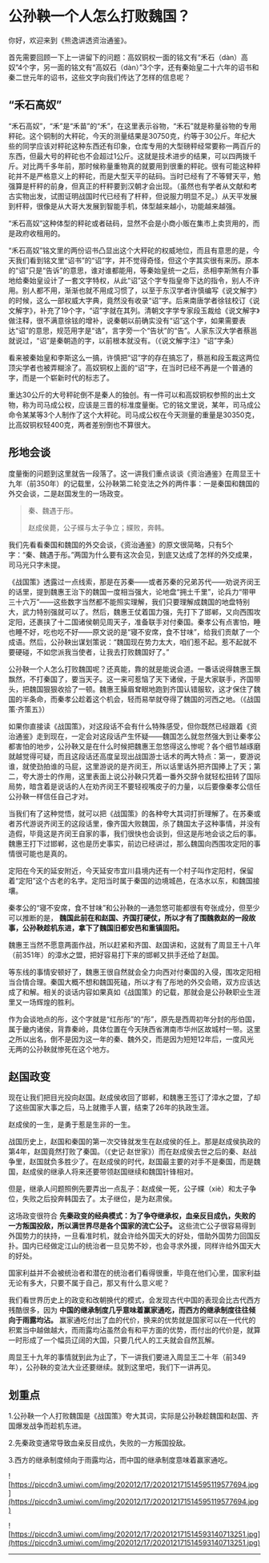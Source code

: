 # 公孙鞅一个人怎么打败魏国？

你好，欢迎来到《熊逸讲透资治通鉴》。

首先需要回顾一下上一讲留下的问题：高奴铜权一面的铭文有“禾石（dàn）高奴”4个字，另一面的铭文有“高奴石（dàn）”3个字，还有秦始皇二十六年的诏书和秦二世元年的诏书，这些文字向我们传达了怎样的信息呢？

## “禾石高奴”

“禾石高奴”，“禾”是“禾苗”的“禾”，在这里表示谷物，“禾石”就是称量谷物的专用秤砣。这个铜制的大秤砣，今天的测量结果是30750克，约等于30公斤。年纪大些的同学应该对秤砣这种东西还有印象，仓库专用的大型磅秤经常要称一两百斤的东西，但最大号的秤砣也不会超过1公斤。这就是技术进步的结果，可以四两拨千斤。对比两千多年前，那时候称量重物真的就要用到很重的秤砣。很有可能这种秤砣并不是严格意义上的秤砣，而是大型天平的砝码。当时已经有了不等臂天平，勉强算是杆秤的前身，但真正的杆秤要到汉朝才会出现。（虽然也有学者从文献和考古实物出发，试图证明战国时代已经有了杆秤，但说服力明显不足。）从天平发展到杆秤，很像是从大哥大发展到智能手机，体型越来越小，功能越来越强。

“禾石高奴”这种体型的秤砣或者砝码，显然不会是小商小贩在集市上卖货用的，而是政府收租用的。

“禾石高奴”铭文里的两份诏书凸显出这个大秤砣的权威地位，而且有意思的是，今天我们看到铭文里“诏书”的“诏”字，并不觉得奇怪，但这个字其实很有来历。原本的“诏”只是“告诉”的意思，谁对谁都能用，等秦始皇统一之后，丞相李斯煞有介事地给秦始皇设计了一套文字特权，从此“诏”这个字专指皇帝下达的指令，别人不许用。别人都不用，渐渐也就不用成习惯了，以至于东汉学者许慎编写《说文解字》的时候，这么一部权威大字典，竟然没有收录“诏”字。后来南唐学者徐铉校订《说文解字》，补充了19个字，“诏”字就在其列。清朝文字学专家段玉裁给《说文解字》做注释，很不满意徐铉的增补，说秦朝以前确实没有“诏”这个字，如果需要表达“诏”的意思，规范用字是“诰”，言字旁一个“告状”的“告”。人家东汉大学者蔡邕就说过，“诏”是秦朝造的字，以前根本就没有。（《说文解字注》“诏”字条）

看来被秦始皇和李斯这么一搞，许慎把“诏”字的存在搞忘了，蔡邕和段玉裁这两位顶尖学者也被弄糊涂了。高奴铜权上面的“诏”字，在当时已经不再是一个普通的字，而是一个崭新时代的标志了。

重达30公斤的大号秤砣倒不是秦人的独创。有一件可以和高奴铜权参照的出土文物，称为司马成公权，应该是三晋的标准度量衡。它的铭文里说，某年，司马成公命令某某等3个人制作了这个大秤砣。司马成公权在今天测量的重量是30350克，比高奴铜权轻400克，两者差别倒也不算很大。

## 彤地会谈

度量衡的问题到这里就告一段落了。这一讲我们重点谈谈《资治通鉴》在周显王十九年（前350年）的记载里，公孙鞅第二轮变法之外的两件事：一是秦国和魏国的外交会谈，二是赵国发生的一场政变。

> 秦、魏遇于彤。
> 
> 赵成侯薨，公子緤与太子争立；緤败，奔韩。

我们先看看秦国和魏国的外交会谈，《资治通鉴》的原文很简略，只有5个字：“秦、魏遇于彤。”两国为什么要有这次会见，到底又达成了怎样的外交成果，司马光只字未提。

《战国策》透露过一点线索，那是在苏秦——或者苏秦的兄弟苏代——劝说齐闵王的话里，提到魏惠王治下的魏国一度相当强大，论地盘“拥土千里”，论兵力“带甲三十六万”——这些数字当然都不能照实理解，我们只要理解成魏国的地盘特别大，武力特别强就可以了。然后，魏惠王仗着国力强，先打下了邯郸，又向西围攻定阳，还裹挟了十二国诸侯朝见周天子，准备联手对付秦国。秦孝公有点害怕，睡也睡不好，吃也吃不好——原文说的是“寝不安席，食不甘味”，给我们贡献了一个成语。然后，公孙鞅出谋划策说：“魏国现在势力太大，咱们惹不起。惹不起就不要硬碰，不如您派我当使者，让我去打败魏国好了。”

公孙鞅一个人怎么打败魏国呢？还真能，靠的就是能说会道。一番话说得魏惠王飘飘然，不打秦国了，要当天子。这一来可惹恼了天下诸侯，于是大家联手，齐国带头，把魏国狠狠收拾了一顿。魏惠王臊眉耷眼地跑到齐国认错服软，这才保住了魏国的半条命，而秦孝公趁着这个机会，轻而易举就夺得了魏国的河西之地。（《战国策·齐策五》）

如果你直接读《战国策》，对这段话不会有什么特殊感受，但你既然已经跟着《资治通鉴》走到现在，一定会对这段话产生怀疑——魏国怎么就忽然强大到让秦孝公都害怕的地步，公孙鞅又是在什么时候把魏惠王忽悠得这么惨呢？各个细节越琢磨就越觉得可疑，而且这段话还高度呈现出战国游士话术的两大特点：第一，要游说谁，就使劲拍谁的马屁，这里游说的是齐闵王，所以话里话外把齐国捧上了天；第二，夸大游士的作用，这里表面上说公孙鞅只凭着一番外交辞令就轻松扭转了国际局势，暗含着是说话的人在劝齐闵王不要轻视嘴皮子的力量，以后要像秦孝公信任公孙鞅一样信任自己才对。

当我们有了这种觉悟，就可以把《战国策》的各种夸大其词打折理解了。在苏秦或者苏代游说齐闵王的这段话里，像齐国大败魏国，杀了魏国太子这种事情，并没有造假，毕竟这是齐闵王自家的事，我们很快也会谈到，但这是彤地会谈之后的事。魏惠王打下过邯郸，这也是历史事实，前边已经讲过，那么魏国向西围攻定阳的事情很可能也是真的。

定阳在今天的延安附近，今天延安市宜川县境内还有一个村子叫作定阳村，保留着“定阳”这个古老的名字。定阳当时属于秦国的边境城邑，在洛水以东，和魏国接壤。

秦孝公的“寝不安席，食不甘味”和公孙鞅的一通忽悠可能都很有夸张成分，但至少可以推断的是， **魏国此前在和赵国、齐国打硬仗，所以才有了围魏救赵的一段故事，公孙鞅趁机东进，拿下了魏国旧都安邑和重镇固阳。**

魏惠王当然不愿意两面作战，所以赶紧和齐国、赵国讲和，这就有了周显王十八年（前351年）的漳水之盟，把好容易打下来的邯郸又拱手还给了赵国。

等东线的事情安顿好了，魏惠王很自然就会全力向西对付秦国的入侵，围攻定阳相当合情合理。秦国大概不想和魏国死磕，所以才有了彤地的外交会晤，双方应该达成了和解。相关的谈话内容如果真如《战国策》的记载，那就会是公孙鞅职业生涯里又一场辉煌的胜利。

作为会谈地点的彤，这个字就是“红彤彤”的“彤”，原先是西周初年分封的彤伯国，属于畿内诸侯，背靠秦岭，具体位置在今天陕西省渭南市华州区故城村一带。这里之所以出名，倒不是因为这一年的秦、魏外交，而是因为短短12年后，一度风光无两的公孙鞅就惨死在这个地方。

## 赵国政变

现在让我们把目光投向赵国。赵成侯收回了邯郸，和魏惠王签订了漳水之盟，了却了这些国家大事之后，马上就撒手人寰，结束了26年的执政生涯。

赵成侯的一生，是勇于惹是生非的一生。

战国历史上，赵国和秦国的第一次交锋就发生在赵成侯的任上。那是赵成侯执政的第4年，赵国竟然打败了秦国。（《史记·赵世家》）而在赵成侯去世之后的秦、赵战争里，赵国就负多胜少了。在赵成侯的时代，赵国最主要的对手不是秦国，而是魏国，赵成侯的继承人将来还要带领赵国继续和魏国针锋相对。

但是，继承人问题照例先要弄出一点乱子：赵成侯一死，公子緤（xiè）和太子争位，失败之后投奔韩国去了。太子继位，是为赵肃侯。

这场政变很符合 **先秦政变的经典模式：为了争夺继承权，血亲反目成仇，失败的一方叛国投敌，所以满世界尽是各个国家的流亡公子。** 这些流亡公子很容易得到外国势力的扶持，一旦看准时机，就会许给外国天大的好处，借助外国势力回国反扑。国内已经做定江山的统治者一旦见势不妙，也会寻求外援，同样许给外国天大的好处。

国家利益并不会被统治者和潜在的统治者们看得很重，毕竟在他们心里，国家利益无论有多大，只要不属于自己，那又有什么意义呢？

我们看世界历史上的政变和改朝换代的模式，会发现古代中国的表现会比古代西方残酷很多，因为 **中国的继承制度几乎意味着赢家通吃，而西方的继承制度往往倾向于雨露均沾。** 赢家通吃付出了血的代价，换来的优势就是国家可以在一代代的积累当中越做越大，而雨露均沾虽然会有和平方面的优势，而付出的代价是，就算一时形成了一个幅员辽阔的大国，只要几代人的工夫就会自然瓦解。

周显王十九年的事情就到此为止了，下一讲我们要进入周显王二十年（前349年），公孙鞅的变法大业还要继续。就到这里吧，我们下一讲再见。

## 划重点

1.公孙鞅一个人打败魏国是《战国策》夸大其词，实际是公孙鞅趁魏国和赵国、齐国爆发战争而趁机东进。
 
2.先秦政变通常导致血亲反目成仇，失败的一方叛国投敌。
 
3.西方的继承制度倾向于雨露均沾，而中国的继承制度意味着赢家通吃。

![https://piccdn3.umiwi.com/img/202012/17/202012171514595119577694.jpg](https://piccdn3.umiwi.com/img/202012/17/202012171514595119577694.jpg)

![https://piccdn3.umiwi.com/img/202012/17/202012171514593140713251.jpg](https://piccdn3.umiwi.com/img/202012/17/202012171514593140713251.jpg)

---
